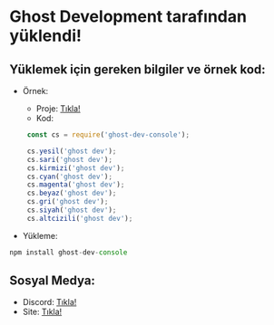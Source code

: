 # Ghost Development tarafından yüklendi!

## Yüklemek için gereken bilgiler ve örnek kod:

  - Örnek:

     * Proje: [Tıkla!](https://github.com/zMelihStrqfe/ghost-dev-proje)
     * Kod:
     ```js
      const cs = require('ghost-dev-console');

      cs.yesil('ghost dev');
      cs.sari('ghost dev');
      cs.kirmizi('ghost dev');
      cs.cyan('ghost dev');
      cs.magenta('ghost dev');
      cs.beyaz('ghost dev');
      cs.gri('ghost dev');
      cs.siyah('ghost dev');
      cs.altcizili('ghost dev');
  	  ```
  - Yükleme:
  
  ```js
  npm install ghost-dev-console
  ```
  
## Sosyal Medya:

  - Discord: [Tıkla!](https://discord.gg/ya9Gw8hBb2)
  - Site: [Tıkla!](https://ghostdev.tk)
